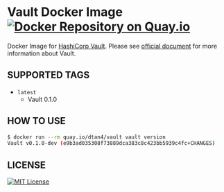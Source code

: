 # Vault Docker Image [![Docker Repository on Quay.io](https://quay.io/repository/dtan4/vault/status "Docker Repository on Quay.io")](https://quay.io/repository/dtan4/vault)
Docker Image for [HashiCorp Vault](https://www.vaultproject.io/).
Please see [official document](https://www.vaultproject.io/docs/index.html) for more information about Vault.

## SUPPORTED TAGS

- `latest`
  - Vault 0.1.0

## HOW TO USE

```bash
$ docker run --rm quay.io/dtan4/vault vault version
Vault v0.1.0-dev (e9b3ad035308f73889dca383c8c423bb5939c4fc+CHANGES)
```

## LICENSE
[![MIT License](http://img.shields.io/badge/license-MIT-blue.svg?style=flat)](LICENSE)
